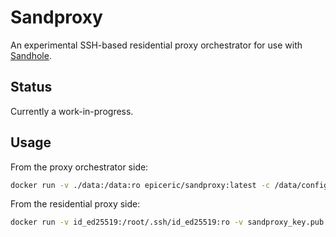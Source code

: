 # Sandproxy

An experimental SSH-based residential proxy orchestrator for use with [Sandhole](https://github.com/EpicEric/sandhole).

## Status

Currently a work-in-progress.

## Usage

From the proxy orchestrator side:

```bash
docker run -v ./data:/data:ro epiceric/sandproxy:latest -c /data/config.toml
```

From the residential proxy side:

```bash
docker run -v id_ed25519:/root/.ssh/id_ed25519:ro -v sandproxy_key.pub:/root/.ssh/authorized_keys:ro epiceric/sandproxy-client:latest autossh -M 0 -i /root/.ssh/id_ed25519 -R my-ssh-host:22:localhost:22 sandhole.com.br
```

